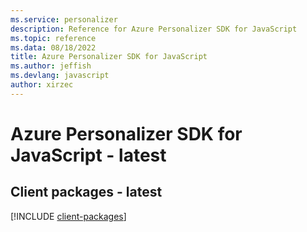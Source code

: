 ```yaml
---
ms.service: personalizer
description: Reference for Azure Personalizer SDK for JavaScript
ms.topic: reference
ms.data: 08/18/2022
title: Azure Personalizer SDK for JavaScript
ms.author: jeffish
ms.devlang: javascript
author: xirzec
---
```

# Azure Personalizer SDK for JavaScript - latest

## Client packages - latest
[!INCLUDE [client-packages](personalizer-client-index.md)]